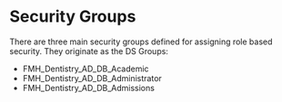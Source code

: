 # Security Groups


There are three main security groups defined for assigning role based security. They originate as the DS Groups:
- FMH_Dentistry_AD_DB_Academic
- FMH_Dentistry_AD_DB_Administrator
- FMH_Dentistry_AD_DB_Admissions